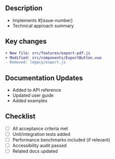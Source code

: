 ## Description

- Implements #[issue-number]
- Technical approach summary

## Key changes

```diff
+ New file: src/features/export-pdf.js
+ Modified: src/components/ExportButton.vue
- Removed: legacy/export.js
```

## Documentation Updates

- Added to API reference
- Updated user guide
- Added examples

## Checklist

- [ ] All acceptance criteria met
- [ ] Unit/integration tests added
- [ ] Performance benchmarks included (if relevant)
- [ ] Accessibility audit passed
- [ ] Related docs updated

